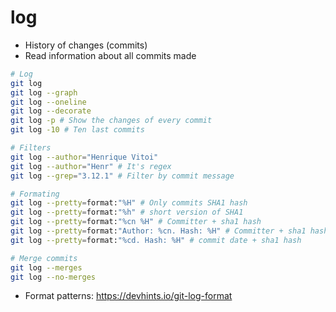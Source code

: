 # log

- History of changes (commits)
- Read information about all commits made

```sh
# Log
git log
git log --graph
git log --oneline
git log --decorate
git log -p # Show the changes of every commit
git log -10 # Ten last commits

# Filters
git log --author="Henrique Vitoi"
git log --author="Henr" # It's regex
git log --grep="3.12.1" # Filter by commit message

# Formating
git log --pretty=format:"%H" # Only commits SHA1 hash
git log --pretty=format:"%h" # short version of SHA1
git log --pretty=format:"%cn %H" # Committer + sha1 hash
git log --pretty=format:"Author: %cn. Hash: %H" # Committer + sha1 hash
git log --pretty=format:"%cd. Hash: %H" # commit date + sha1 hash

# Merge commits
git log --merges
git log --no-merges
```

- Format patterns: <https://devhints.io/git-log-format>
